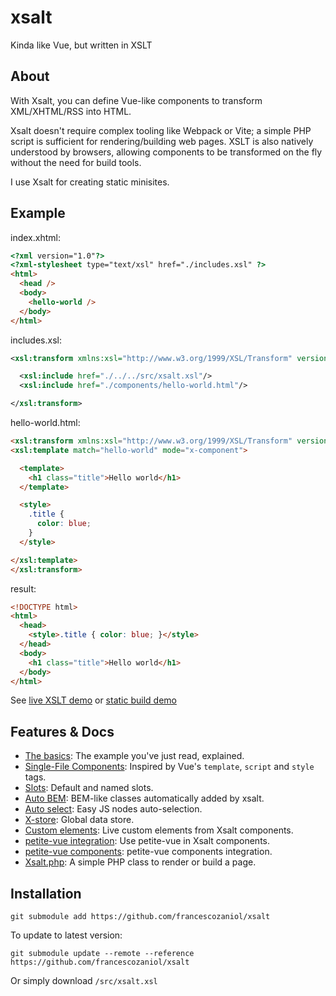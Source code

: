 # xsalt
Kinda like Vue, but written in XSLT

## About
With Xsalt, you can define Vue-like components to transform XML/XHTML/RSS into HTML.

Xsalt doesn't require complex tooling like Webpack or Vite; a simple PHP script is sufficient for rendering/building web pages. XSLT is also natively understood by browsers, allowing components to be transformed on the fly without the need for build tools.

I use Xsalt for creating static minisites.

## Example
index.xhtml:
```html
<?xml version="1.0"?>
<?xml-stylesheet type="text/xsl" href="./includes.xsl" ?>
<html>
  <head />
  <body>
    <hello-world />
  </body>
</html>
```

includes.xsl:
```xml
<xsl:transform xmlns:xsl="http://www.w3.org/1999/XSL/Transform" version="1.0">

  <xsl:include href="./../../src/xsalt.xsl"/>
  <xsl:include href="./components/hello-world.html"/>

</xsl:transform>
```

hello-world.html:
```html
<xsl:transform xmlns:xsl="http://www.w3.org/1999/XSL/Transform" version="1.0">
<xsl:template match="hello-world" mode="x-component">

  <template>
    <h1 class="title">Hello world</h1>
  </template>

  <style>
    .title {
      color: blue;
    }
  </style>

</xsl:template>
</xsl:transform>
```

result:
```html
<!DOCTYPE html>
<html>
  <head>
    <style>.title { color: blue; }</style>
  </head>
  <body>
    <h1 class="title">Hello world</h1>
  </body>
</html>
```

See [live XSLT demo](https://raw.githack.com/francescozaniol/xsalt/master/examples/basic/index.xhtml) or [static build demo](https://raw.githack.com/francescozaniol/xsalt/master/examples/basic/build.html)

## Features & Docs
- [The basics](./examples/basic): The example you've just read, explained.
- [Single-File Components](./examples/sfc): Inspired by Vue's `template`, `script` and `style` tags.
- [Slots](./examples/slots): Default and named slots.
- [Auto BEM](./examples/autobem): BEM-like classes automatically added by xsalt.
- [Auto select](./examples/autoselect): Easy JS nodes auto-selection.
- [X-store](./examples/x-store): Global data store.
- [Custom elements](./examples/custom-elements): Live custom elements from Xsalt components.
- [petite-vue integration](./examples/petite-vue): Use petite-vue in Xsalt components.
- [petite-vue components](./examples/petite-vue-components): petite-vue components integration.
- [Xsalt.php](./tools/php): A simple PHP class to render or build a page.

## Installation
```
git submodule add https://github.com/francescozaniol/xsalt
```
To update to latest version:
```
git submodule update --remote --reference https://github.com/francescozaniol/xsalt
```
Or simply download `/src/xsalt.xsl`
